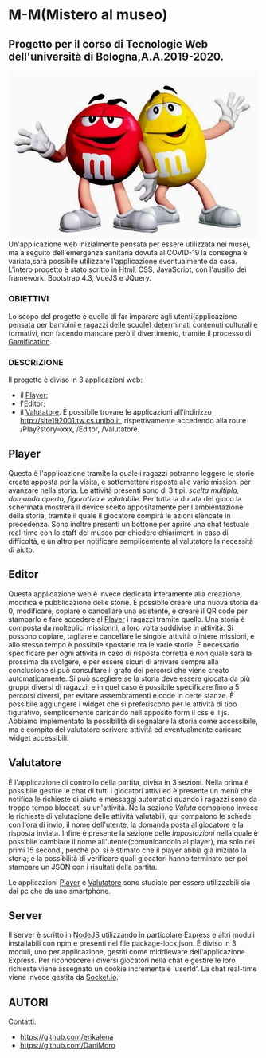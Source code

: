 # M-M(Mistero al museo)
## Progetto per il corso di Tecnologie Web dell'università di Bologna,A.A.2019-2020.
![](img_readme/m-m.jpg)
Un'applicazione web inizialmente pensata per essere utilizzata nei musei, ma a seguito dell'emergenza sanitaria dovuta al COVID-19 la consegna è variata,sarà possibile utilizzare l'applicazione eventualmente da casa. L'intero progetto è stato scritto in Html, CSS, JavaScript, con l'ausilio dei framework: Bootstrap 4.3, VueJS e JQuery.

### OBIETTIVI
Lo scopo del progetto è quello di far imparare agli utenti(applicazione pensata per bambini e ragazzi delle scuole) determinati contenuti culturali e formativi, non facendo mancare però il divertimento, tramite il processo di [Gamification](https://it.wikipedia.org/wiki/Gamification). 

### DESCRIZIONE
Il progetto è diviso in 3 applicazioni web:
- il [Player](#player); 
- l'[Editor](#editor);
- il [Valutatore](#valutatore).
È possibile trovare le applicazioni all'indirizzo http://site192001.tw.cs.unibo.it, rispettivamente accedendo alla route /Play?story=xxx, /Editor, /Valutatore.

## Player
Questa è l'applicazione tramite la quale i ragazzi potranno leggere le storie create apposta per la visita, e sottomettere risposte alle varie missioni per avanzare nella storia. Le attività presenti sono di 3 tipi: *scelta multipla, domanda aperta, figurativa e valutabile*. Per tutta la durata del gioco la schermata mostrerà il device scelto appositamente per l'ambientazione della storia, tramite il quale il giocatore compirà le azioni elencate in precedenza. Sono inoltre presenti un bottone per aprire una chat testuale real-time con lo staff del museo per chiedere chiarimenti in caso di difficoltà, e un altro per notificare semplicemente al valutatore la necessità di aiuto. 

## Editor
Questa applicazione web è invece dedicata interamente alla creazione, modifica e pubblicazione delle storie. È possibile creare una nuova storia da 0, modificare, copiare o cancellare una esistente, e creare il QR code per stamparlo e fare accedere al [Player](#player) i ragazzi tramite quello. Una storia è composta da molteplici missionni, a loro volta suddivise in attività. Si possono copiare, tagliare e cancellare le singole attività o intere missioni, e allo stesso tempo è possibile spostarle tra le varie storie. È necessario specificare per ogni attività in caso di risposta corretta e non quale sarà la prossima da svolgere, e per essere sicuri di arrivare sempre alla conclusione si può consultare il grafo dei percorsi che viene creato automaticamente.
Si può scegliere se la storia deve essere giocata da più gruppi diversi di ragazzi, e in quel caso è possibile specificare fino a 5 percorsi diversi, per evitare assembramenti e code in certe stanze.
È possibile aggiungere i widget che si preferiscono per le attività di tipo figurativo, semplicemente caricando nell'apposito form il css e il js.
Abbiamo implementato la possibilità di segnalare la storia come accessibile, ma è compito del valutatore scrivere attività ed eventualmente caricare widget accessibili.

## Valutatore
È l'applicazione di controllo della partita, divisa in 3 sezioni. Nella prima è possibile gestire le chat di tutti i giocatori attivi ed è presente un menù che notifica le richieste di aiuto e messaggi automatici quando i ragazzi sono da troppo tempo bloccati su un'attività. Nella sezione *Valuta* compaiono invece le richieste di valutazione delle attività valutabili, qui compaiono le schede con l'ora di invio, il nome dell'utente, la domanda posta al giocatore e la risposta inviata. Infine è presente la sezione delle *Impostazioni* nella quale è possibile cambiare il nome all'utente(comunicandolo al player), ma solo nei primi 15 secondi, perchè poi si è stimato che il player abbia già iniziato la storia; e la possibilità di verificare quali giocatori hanno terminato per poi stampare un JSON con i risultati della partita. 

Le applicazioni [Player](#player) e [Valutatore](#valutatore) sono studiate per essere utilizzabili sia dal pc che da uno smartphone.

## Server
Il server è scritto in [NodeJS](https://nodejs.org/it/) utilizzando in particolare Express e altri moduli installabili con npm e presenti nel file package-lock.json. È diviso in 3 moduli, uno per applicazione, gestiti come middleware dell'applicazione Express. Per riconoscere i diversi giocatori nella chat e gestire le loro richieste viene assegnato un cookie incrementale 'userId'. La chat real-time viene invece gestita da [Socket.io](https://socket.io/). 

## AUTORI
Contatti:
- https://github.com/erikalena
- https://github.com/DaniMoro